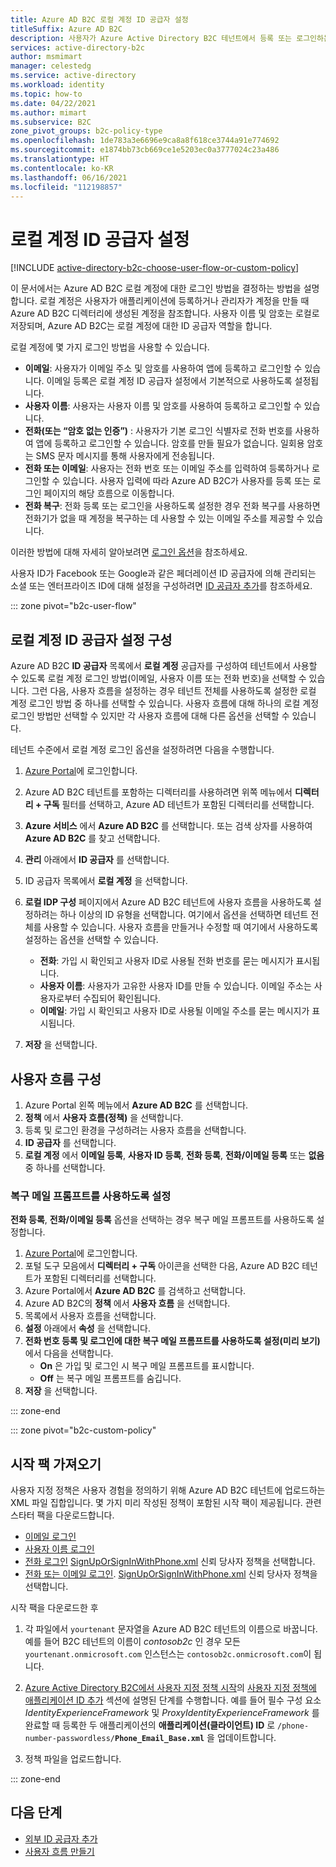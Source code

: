 ```yaml
---
title: Azure AD B2C 로컬 계정 ID 공급자 설정
titleSuffix: Azure AD B2C
description: 사용자가 Azure Active Directory B2C 테넌트에서 등록 또는 로그인하는 데 사용할 수 있는 ID 유형(이메일, 사용자 이름, 전화 번호)을 정의합니다.
services: active-directory-b2c
author: msmimart
manager: celestedg
ms.service: active-directory
ms.workload: identity
ms.topic: how-to
ms.date: 04/22/2021
ms.author: mimart
ms.subservice: B2C
zone_pivot_groups: b2c-policy-type
ms.openlocfilehash: 1de783a3e6696e9ca8a8f618ce3744a91e774692
ms.sourcegitcommit: e1874bb73cb669ce1e5203ec0a3777024c23a486
ms.translationtype: HT
ms.contentlocale: ko-KR
ms.lasthandoff: 06/16/2021
ms.locfileid: "112198857"
---
```

# <a name="set-up-the-local-account-identity-provider"></a>로컬 계정 ID 공급자 설정

[!INCLUDE [active-directory-b2c-choose-user-flow-or-custom-policy](../../includes/active-directory-b2c-choose-user-flow-or-custom-policy.md)]

이 문서에서는 Azure AD B2C 로컬 계정에 대한 로그인 방법을 결정하는 방법을 설명합니다. 로컬 계정은 사용자가 애플리케이션에 등록하거나 관리자가 계정을 만들 때 Azure AD B2C 디렉터리에 생성된 계정을 참조합니다. 사용자 이름 및 암호는 로컬로 저장되며, Azure AD B2C는 로컬 계정에 대한 ID 공급자 역할을 합니다.

로컬 계정에 몇 가지 로그인 방법을 사용할 수 있습니다.

- **이메일**: 사용자가 이메일 주소 및 암호를 사용하여 앱에 등록하고 로그인할 수 있습니다. 이메일 등록은 로컬 계정 ID 공급자 설정에서 기본적으로 사용하도록 설정됩니다.
- **사용자 이름**: 사용자는 사용자 이름 및 암호를 사용하여 등록하고 로그인할 수 있습니다.
- **전화(또는 “암호 없는 인증”)** : 사용자가 기본 로그인 식별자로 전화 번호를 사용하여 앱에 등록하고 로그인할 수 있습니다. 암호를 만들 필요가 없습니다. 일회용 암호는 SMS 문자 메시지를 통해 사용자에게 전송됩니다.
- **전화 또는 이메일**: 사용자는 전화 번호 또는 이메일 주소를 입력하여 등록하거나 로그인할 수 있습니다. 사용자 입력에 따라 Azure AD B2C가 사용자를 등록 또는 로그인 페이지의 해당 흐름으로 이동합니다.
- **전화 복구**: 전화 등록 또는 로그인을 사용하도록 설정한 경우 전화 복구를 사용하면 전화기가 없을 때 계정을 복구하는 데 사용할 수 있는 이메일 주소를 제공할 수 있습니다.

이러한 방법에 대해 자세히 알아보려면 [로그인 옵션](sign-in-options.md)을 참조하세요. 

사용자 ID가 Facebook 또는 Google과 같은 페더레이션 ID 공급자에 의해 관리되는 소셜 또는 엔터프라이즈 ID에 대해 설정을 구성하려면 [ID 공급자 추가](add-identity-provider.md)를 참조하세요.

::: zone pivot="b2c-user-flow"

## <a name="configure-local-account-identity-provider-settings"></a>로컬 계정 ID 공급자 설정 구성


Azure AD B2C **ID 공급자** 목록에서 **로컬 계정** 공급자를 구성하여 테넌트에서 사용할 수 있도록 로컬 계정 로그인 방법(이메일, 사용자 이름 또는 전화 번호)을 선택할 수 있습니다. 그런 다음, 사용자 흐름을 설정하는 경우 테넌트 전체를 사용하도록 설정한 로컬 계정 로그인 방법 중 하나를 선택할 수 있습니다. 사용자 흐름에 대해 하나의 로컬 계정 로그인 방법만 선택할 수 있지만 각 사용자 흐름에 대해 다른 옵션을 선택할 수 있습니다.

테넌트 수준에서 로컬 계정 로그인 옵션을 설정하려면 다음을 수행합니다. 

1. [Azure Portal](https://portal.azure.com)에 로그인합니다.
1. Azure AD B2C 테넌트를 포함하는 디렉터리를 사용하려면 위쪽 메뉴에서 **디렉터리 + 구독** 필터를 선택하고, Azure AD 테넌트가 포함된 디렉터리를 선택합니다.
1. **Azure 서비스** 에서 **Azure AD B2C** 를 선택합니다. 또는 검색 상자를 사용하여 **Azure AD B2C** 를 찾고 선택합니다.
1. **관리** 아래에서 **ID 공급자** 를 선택합니다.
1. ID 공급자 목록에서 **로컬 계정** 을 선택합니다.
1. **로컬 IDP 구성** 페이지에서 Azure AD B2C 테넌트에 사용자 흐름을 사용하도록 설정하려는 하나 이상의 ID 유형을 선택합니다. 여기에서 옵션을 선택하면 테넌트 전체를 사용할 수 있습니다. 사용자 흐름을 만들거나 수정할 때 여기에서 사용하도록 설정하는 옵션을 선택할 수 있습니다.

   - **전화**: 가입 시 확인되고 사용자 ID로 사용될 전화 번호를 묻는 메시지가 표시됩니다.
   - **사용자 이름**: 사용자가 고유한 사용자 ID를 만들 수 있습니다. 이메일 주소는 사용자로부터 수집되어 확인됩니다.
   - **이메일**: 가입 시 확인되고 사용자 ID로 사용될 이메일 주소를 묻는 메시지가 표시됩니다.
1. **저장** 을 선택합니다.

## <a name="configure-your-user-flow"></a>사용자 흐름 구성

1. Azure Portal 왼쪽 메뉴에서 **Azure AD B2C** 를 선택합니다.
1. **정책** 에서 **사용자 흐름(정책)** 을 선택합니다.
1. 등록 및 로그인 환경을 구성하려는 사용자 흐름을 선택합니다.
1. **ID 공급자** 를 선택합니다.
1. **로컬 계정** 에서 **이메일 등록**, **사용자 ID 등록**, **전화 등록**, **전화/이메일 등록** 또는 **없음** 중 하나를 선택합니다.

### <a name="enable-the-recovery-email-prompt"></a>복구 메일 프롬프트를 사용하도록 설정

**전화 등록**, **전화/이메일 등록** 옵션을 선택하는 경우 복구 메일 프롬프트를 사용하도록 설정합니다.

1. [Azure Portal](https://portal.azure.com)에 로그인합니다.
1. 포털 도구 모음에서 **디렉터리 + 구독** 아이콘을 선택한 다음, Azure AD B2C 테넌트가 포함된 디렉터리를 선택합니다.
1. Azure Portal에서 **Azure AD B2C** 를 검색하고 선택합니다.
1. Azure AD B2C의 **정책** 에서 **사용자 흐름** 을 선택합니다.
1. 목록에서 사용자 흐름을 선택합니다.
1. **설정** 아래에서 **속성** 을 선택합니다.
1. **전화 번호 등록 및 로그인에 대한 복구 메일 프롬프트를 사용하도록 설정(미리 보기)** 에서 다음을 선택합니다.
   - **On** 은 가입 및 로그인 시 복구 메일 프롬프트를 표시합니다.
   - **Off** 는 복구 메일 프롬프트를 숨깁니다.
1. **저장** 을 선택합니다.

::: zone-end

::: zone pivot="b2c-custom-policy"

## <a name="get-the-starter-pack"></a>시작 팩 가져오기

사용자 지정 정책은 사용자 경험을 정의하기 위해 Azure AD B2C 테넌트에 업로드하는 XML 파일 집합입니다. 몇 가지 미리 작성된 정책이 포함된 시작 팩이 제공됩니다. 관련 스타터 팩을 다운로드합니다. 

- [이메일 로그인](https://github.com/Azure-Samples/active-directory-b2c-custom-policy-starterpack/tree/master/SocialAndLocalAccounts)
- [사용자 이름 로그인](https://github.com/azure-ad-b2c/samples/tree/master/policies/username-signup-or-signin)
- [전화 로그인](https://github.com/Azure-Samples/active-directory-b2c-custom-policy-starterpack/tree/master/scenarios/phone-number-passwordless) [SignUpOrSignInWithPhone.xml](https://github.com/Azure-Samples/active-directory-b2c-custom-policy-starterpack/blob/master/scenarios/phone-number-passwordless/SignUpOrSignInWithPhone.xml) 신뢰 당사자 정책을 선택합니다. 
- [전화 또는 이메일 로그인](https://github.com/Azure-Samples/active-directory-b2c-custom-policy-starterpack/tree/master/scenarios/phone-number-passwordless). [SignUpOrSignInWithPhone.xml](https://github.com/Azure-Samples/active-directory-b2c-custom-policy-starterpack/blob/master/scenarios/phone-number-passwordless/SignUpOrSignInWithPhoneOrEmail.xml) 신뢰 당사자 정책을 선택합니다.

시작 팩을 다운로드한 후

1. 각 파일에서 `yourtenant` 문자열을 Azure AD B2C 테넌트의 이름으로 바꿉니다. 예를 들어 B2C 테넌트의 이름이 *contosob2c* 인 경우 모든 `yourtenant.onmicrosoft.com` 인스턴스는 `contosob2c.onmicrosoft.com`이 됩니다.

1. [Azure Active Directory B2C에서 사용자 지정 정책 시작](tutorial-create-user-flows.md?pivots=b2c-custom-policy)의 [사용자 지정 정책에 애플리케이션 ID 추가](tutorial-create-user-flows.md?pivots=b2c-custom-policy#add-application-ids-to-the-custom-policy) 섹션에 설명된 단계를 수행합니다. 예를 들어 필수 구성 요소 *IdentityExperienceFramework* 및 *ProxyIdentityExperienceFramework* 를 완료할 때 등록한 두 애플리케이션의 **애플리케이션(클라이언트) ID** 로 `/phone-number-passwordless/`**`Phone_Email_Base.xml`** 을 업데이트합니다.
1. 정책 파일을 업로드합니다.

::: zone-end

## <a name="next-steps"></a>다음 단계

- [외부 ID 공급자 추가](add-identity-provider.md)
- [사용자 흐름 만들기](tutorial-create-user-flows.md)
